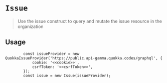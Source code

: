 # `Issue`

> Use the issue construct to query and mutate the issue resource in the organization

## Usage

```
        const issueProvider = new QuokkaIssueProvider('https://public.api-gamma.quokka.codes/graphql', {
            cookie: '<<cookie>>',
            csrfToken: '<<csrfToken>>',
        });
        const issue = new Issue(issueProvider);
```
